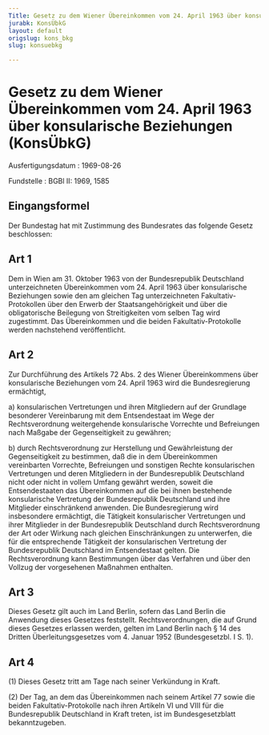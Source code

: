```yaml
---
Title: Gesetz zu dem Wiener Übereinkommen vom 24. April 1963 über konsularische Beziehungen
jurabk: KonsÜbkG
layout: default
origslug: kons_bkg
slug: konsuebkg

---
```


# Gesetz zu dem Wiener Übereinkommen vom 24. April 1963 über konsularische Beziehungen (KonsÜbkG)

Ausfertigungsdatum
:   1969-08-26

Fundstelle
:   BGBl II: 1969, 1585



## Eingangsformel

Der Bundestag hat mit Zustimmung des Bundesrates das folgende Gesetz beschlossen:


## Art 1

Dem in Wien am 31. Oktober 1963 von der Bundesrepublik Deutschland unterzeichneten Übereinkommen vom 24. April 1963 über konsularische Beziehungen sowie den am gleichen Tag unterzeichneten Fakultativ-Protokollen über den Erwerb der Staatsangehörigkeit und über die obligatorische Beilegung von Streitigkeiten vom selben Tag wird zugestimmt. Das Übereinkommen und die beiden Fakultativ-Protokolle werden nachstehend veröffentlicht.


## Art 2

Zur Durchführung des Artikels 72 Abs. 2 des Wiener Übereinkommens über konsularische Beziehungen vom 24. April 1963 wird die Bundesregierung ermächtigt,

a)  konsularischen Vertretungen und ihren Mitgliedern auf der Grundlage besonderer Vereinbarung mit dem Entsendestaat im Wege der Rechtsverordnung weitergehende konsularische Vorrechte und Befreiungen nach Maßgabe der Gegenseitigkeit zu gewähren;


b)  durch Rechtsverordnung zur Herstellung und Gewährleistung der Gegenseitigkeit zu bestimmen, daß die in dem Übereinkommen vereinbarten Vorrechte, Befreiungen und sonstigen Rechte konsularischen Vertretungen und deren Mitgliedern in der Bundesrepublik Deutschland nicht oder nicht in vollem Umfang gewährt werden, soweit die Entsendestaaten das Übereinkommen auf die bei ihnen bestehende konsularische Vertretung der Bundesrepublik Deutschland und ihre Mitglieder einschränkend anwenden. Die Bundesregierung wird insbesondere ermächtigt, die Tätigkeit konsularischer Vertretungen und ihrer Mitglieder in der Bundesrepublik Deutschland durch Rechtsverordnung der Art oder Wirkung nach gleichen Einschränkungen zu unterwerfen, die für die entsprechende Tätigkeit der konsularischen Vertretung der Bundesrepublik Deutschland im Entsendestaat gelten. Die Rechtsverordnung kann Bestimmungen über das Verfahren und über den Vollzug der vorgesehenen Maßnahmen enthalten.





## Art 3

Dieses Gesetz gilt auch im Land Berlin, sofern das Land Berlin die Anwendung dieses Gesetzes feststellt. Rechtsverordnungen, die auf Grund dieses Gesetzes erlassen werden, gelten im Land Berlin nach § 14 des Dritten Überleitungsgesetzes vom 4. Januar 1952 (Bundesgesetzbl. I S. 1).


## Art 4

(1) Dieses Gesetz tritt am Tage nach seiner Verkündung in Kraft.

(2) Der Tag, an dem das Übereinkommen nach seinem Artikel 77 sowie die beiden Fakultativ-Protokolle nach ihren Artikeln VI und VIII für die Bundesrepublik Deutschland in Kraft treten, ist im Bundesgesetzblatt bekanntzugeben.


